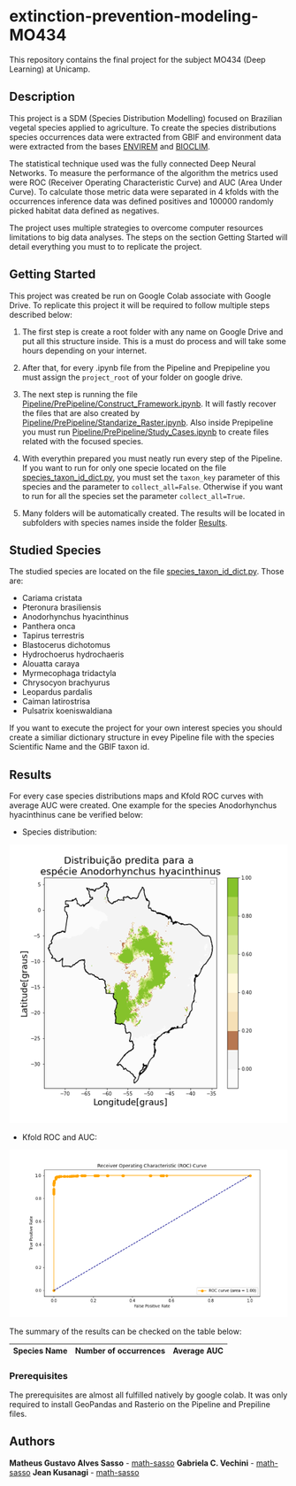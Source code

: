 # extinction-prevention-modeling-MO434
This repository contains the final project for the subject MO434 (Deep Learning) at Unicamp.


## Description

This project is a SDM (Species Distribution Modelling) focused on Brazilian vegetal species applied to agriculture. To create the species distributions species occurrences data were extracted from GBIF and environment data were extracted from the bases [ENVIREM](https://envirem.github.io/) and [BIOCLIM](https://www.worldclim.org/data/worldclim21.html).

The statistical technique used was the fully connected Deep Neural Networks. To measure the performance of the algorithm the metrics used were ROC (Receiver Operating Characteristic Curve) and AUC (Area Under Curve). To calculate those metric data were separated in 4 kfolds with the occurrences inference data was defined positives and 100000 randomly picked habitat data defined as negatives.

The project uses multiple strategies to overcome computer resources limitations to big data analyses. The steps on the section Getting Started will detail everything you must to to replicate the project.

## Getting Started


This project was created be run on Google Colab associate with Google Drive. To replicate this project it will be required to follow multiple steps described below:

1.	The first step is create a root folder with any name on Google Drive and put all this structure inside. This is a must do process and will take some hours depending on your internet.

2.	After that, for every .ipynb file from the Pipeline and Prepipeline you must assign the ```project_root``` of your folder on google drive.

3. 	The next step is running the file [Pipeline/PrePipeline/Construct_Framework.ipynb](Pipeline/PrePipeline/Construct_Framework.ipynb). It will fastly recover the files that are also created by [Pipeline/PrePipeline/Standarize_Raster.ipynb](Pipeline/PrePipeline/Standarize_Raster.ipynb). Also inside Prepipeline you must run [Pipeline/PrePipeline/Study_Cases.ipynb](Pipeline/PrePipeline/Study_Cases.ipynb) to create files related with the focused species.

4.	With everythin prepared you must neatly run every step of the Pipeline. If you want to run for only one specie located on the file [species_taxon_id_dict.py](utils/species_taxon_id_dict.py), you must set the ```taxon_key``` parameter of this species and the parameter to ```collect_all=False```. Otherwise if you want to run for all the species set the parameter ```collect_all=True```.

5. Many folders will be automatically created. The results will be located in subfolders with species names inside the folder [Results](/Results).



## Studied Species

The studied species are located on the file [species_taxon_id_dict.py](utils/species_taxon_id_dict.py). Those are:

*	Cariama cristata
*	Pteronura brasiliensis
*	Anodorhynchus hyacinthinus
*	Panthera onca
*	Tapirus terrestris
*	Blastocerus dichotomus
*	Hydrochoerus hydrochaeris
*	Alouatta caraya
*	Myrmecophaga tridactyla
*	Chrysocyon brachyurus
*	Leopardus pardalis
*	Caiman latirostrisa
*	Pulsatrix koeniswaldiana



If you want to execute the project for your own interest species you should create a similiar dictionary structure in evey Pipeline file with the species Scientific Name and the GBIF taxon id. 


## Results

For every case species distributions maps and Kfold ROC curves with average AUC were created. One example for the species Anodorhynchus hyacinthinus cane be verified below:

* Species distribution:

![distribution](./Imgs/distribution.png)

* Kfold ROC and AUC:

![roc_auc](./Imgs/roc_auc.png)

The summary of the results can be checked on the table below:

**Species Name**|**Number of occurrences**|**Average AUC**
:-----:|:-----:|:-----:


### Prerequisites

The prerequisites are almost all fulfilled natively by google colab. It was only required to install GeoPandas and Rasterio on the Pipeline and Prepiline files.



## Authors

**Matheus Gustavo Alves Sasso** - [math-sasso](https://github.com/math-sasso)
**Gabriela C. Vechini** - [math-sasso](https://github.com/gvechini)
**Jean Kusanagi** - [math-sasso](https://github.com/JeanKusanagi)

